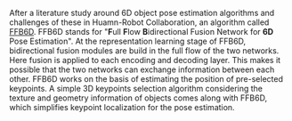 After a literature study around 6D object pose estimation algorithms and challenges of these in Huamn-Robot Collaboration, an algorithm called [FFB6D](https://github.com/ethnhe/FFB6D). FFB6D stands for "**F**ull **F**low **B**idirectional Fusion Network for **6D** Pose Estimation". At the representation learning stage of FFB6D, bidirectional fusion modules are build in the full flow of the two networks. Here fusion is applied to each encoding and decoding layer. This makes it possible that the two networks can exchange information between each other. FFB6D works on the basis of estimating the position of pre-selected keypoints. A simple 3D keypoints selection algorithm considering the texture and geometry information of objects comes along with FFB6D, which simplifies keypoint localization for the pose estimation.
